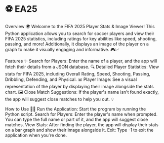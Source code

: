 # ⚽ EA25


Overview 🌍
Welcome to the FIFA 2025 Player Stats & Image Viewer! This Python application allows you to search for soccer players and view their FIFA 2025 statistics, including ratings for key abilities like speed, shooting, passing, and more! Additionally, it displays an image of the player on a graph to make it visually engaging and informative. 🎮📈

Features ✨
Search for Players: Enter the name of a player, and the app will fetch their details from a JSON database. 🔍
Detailed Player Statistics: View stats for FIFA 2025, including Overall Rating, Speed, Shooting, Passing, Dribbling, Defending, and Physical. 📊
Player Image: See a visual representation of the player by displaying their image alongside the stats chart. 🖼️
Close Match Suggestions: If the player's name isn't found exactly, the app will suggest close matches to help you out. 💡

How to Use 🧑‍💻
Run the Application: Start the program by running the Python script.
Search for Players: Enter the player's name when prompted. You can type the full name or part of it, and the app will suggest close matches.
View Stats: After finding the player, the app will display their stats on a bar graph and show their image alongside it.
Exit: Type -1 to exit the application when you're done.

